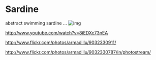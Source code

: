 Sardine
=======

abstract swimming sardine ...
![img](http://farm3.staticflickr.com/2807/9032330911_c99763fefc_c.jpg "img")


http://www.youtube.com/watch?v=8iEDXc73nEA

http://www.flickr.com/photos/armadillu/9032330911/

http://www.flickr.com/photos/armadillu/9032330787/in/photostream/
